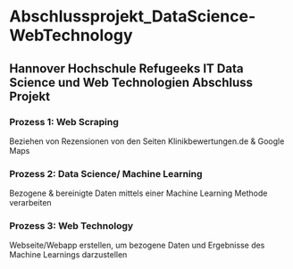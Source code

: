 # Abschlussprojekt_DataScience-WebTechnology

## Hannover Hochschule Refugeeks IT Data Science und Web Technologien Abschluss Projekt

### Prozess 1: Web Scraping
Beziehen von Rezensionen von den Seiten Klinikbewertungen.de & Google Maps


### Prozess 2: Data Science/ Machine Learning
Bezogene & bereinigte Daten mittels einer Machine Learning Methode verarbeiten


### Prozess 3: Web Technology
Webseite/Webapp erstellen, um bezogene Daten und Ergebnisse des Machine Learnings darzustellen 
